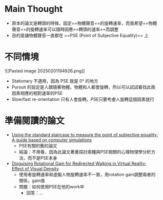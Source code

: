 # Main Thought
- 原本的論文是轉頭的時候，固定==物體聲音==的旋轉速率，而我希望==物體聲音==的旋轉速率可以隨時因應==轉頭的速率==而調整
- 目的是讓物體聲音一直都在 ==PSE (Point of Subjective Equality)== 上
# 不同情境
![[Pasted image 20250201194926.png]]
- Stationary 不適用，因為 PSE 就是 0° 的地方
- Pursuit 的設定是人跟隨著物體。物體和人都會旋轉，所以可以試試看找此兩因素相應的相對速率的PSE
- Slow/fast re-orientation 只有人會旋轉。PSE只要考慮人旋轉這個因素就行
# 準備閱讀的論文
- [Using the standard staircase to measure the point of subjective equality: A guide based on computer simulations](https://link.springer.com/content/pdf/10.3758/BF03213053.pdf)
	- PSE有關的舊的論文
	- 結論：不用看，因為此論文著重探討兩種與PSE相關的心理物理學分析方法，而不是PSE本身
- [Disguising Rotational Gain for Redirected Walking in Virtual Reality: Effect of Visual Density](https://ieeexplore.ieee.org/abstract/document/7504752/)
	- 使用者旋轉速率和虛擬人物旋轉速率不一致，用rotation gain調整兩者的關係，gain值
	- 問題：如何使用PSE在他的work中
		- 回答：...